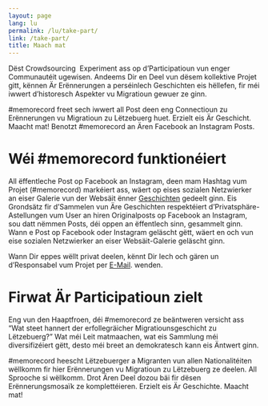 ```yaml
---
layout: page
lang: lu
permalink: /lu/take-part/
link: /take-part/
title: Maach mat
---
```


Dëst Crowdsourcing  Experiment ass op d’Participatioun vun enger Communautéit ugewisen. Andeems Dir en Deel vun dësem kollektive Projet gitt, kënnen Är Erënnerungen a perséinlech Geschichten eis hëllefen, fir méi iwwert d’historesch Aspekter vu Migratioun gewuer ze ginn.

#memorecord freet sech iwwert all Post deen eng Connectioun zu Erënnerungen vu Migratioun zu Lëtzebuerg huet. Erzielt eis Är Geschicht. Maacht mat! Benotzt #memorecord an Ären Facebook an Instagram Posts.


<!-- more -->

# Wéi #memorecord funktionéiert

All ëffentleche Post op Facebook an Instagram, deen mam Hashtag vum Projet (#memorecord) markéiert ass, wäert op eises sozialen Netzwierker an eiser Galerie vun der Websäit ënner [Geschichten](https://memorecord.uni.lu/lu/stories/) gedeelt ginn. Eis Grondsätz fir d’Sammelen vun Äre Geschichten respektéiert d’Privatsphäre-Astellungen vum User an hiren Originalposts op Facebook an Instagram, sou datt nëmmen Posts, déi oppen an ëffentlech sinn, gesammelt ginn. Wann e Post op Facebook oder Instagram geläscht gëtt, wäert en och vun eise sozialen Netzwierker an eiser Websäit-Galerie geläscht ginn.

Wann Dir eppes wëllt privat deelen, kënnt Dir Iech och gären un d’Responsabel vum Projet per [E-Mail](mailto:memorecord@uni.lu). wenden. 

# Firwat Är Participatioun zielt

Eng vun den Haaptfroen, déi #memorecord ze beäntweren versicht ass “Wat steet hannert der erfollegräicher Migratiounsgeschicht zu Lëtzebuerg?” Wat méi Leit matmaachen, wat eis Sammlung méi diversifizéiert gëtt, desto méi breet an demokratesch kann eis Äntwert ginn.

#memorecord heescht Lëtzebuerger a Migranten vun allen Nationalitéiten wëllkomm fir hier Erënnerungen vu Migratioun zu Lëtzebuerg ze deelen. All Sprooche si wëllkomm. Drot Ären Deel dozou bäi fir dësen Erënnerungsmosaïk ze komplettéieren. Erzielt eis Är Geschichte. Maacht mat!

